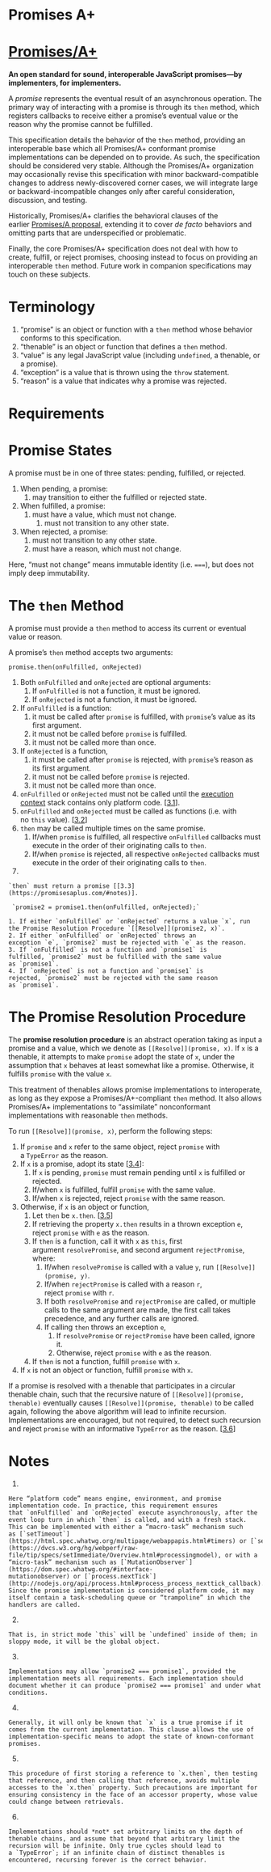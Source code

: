 # Promises A+

# [**Promises/A+**](https://promisesaplus.com/)

**An open standard for sound, interoperable JavaScript promises—by implementers, for implementers.**

A *promise* represents the eventual result of an asynchronous operation. The primary way of interacting with a promise is through its `then` method, which registers callbacks to receive either a promise’s eventual value or the reason why the promise cannot be fulfilled.

This specification details the behavior of the `then` method, providing an interoperable base which all Promises/A+ conformant promise implementations can be depended on to provide. As such, the specification should be considered very stable. Although the Promises/A+ organization may occasionally revise this specification with minor backward-compatible changes to address newly-discovered corner cases, we will integrate large or backward-incompatible changes only after careful consideration, discussion, and testing.

Historically, Promises/A+ clarifies the behavioral clauses of the earlier [Promises/A proposal](http://wiki.commonjs.org/wiki/Promises/A), extending it to cover *de facto* behaviors and omitting parts that are underspecified or problematic.

Finally, the core Promises/A+ specification does not deal with how to create, fulfill, or reject promises, choosing instead to focus on providing an interoperable `then` method. Future work in companion specifications may touch on these subjects.

# **Terminology**

1. “promise” is an object or function with a `then` method whose behavior conforms to this specification.
2. “thenable” is an object or function that defines a `then` method.
3. “value” is any legal JavaScript value (including `undefined`, a thenable, or a promise).
4. “exception” is a value that is thrown using the `throw` statement.
5. “reason” is a value that indicates why a promise was rejected.

# **Requirements**

# **Promise States**

A promise must be in one of three states: pending, fulfilled, or rejected.

1. When pending, a promise:
    1. may transition to either the fulfilled or rejected state.
2. When fulfilled, a promise:
    1. must have a value, which must not change.
        1. must not transition to any other state.
3. When rejected, a promise:
    1. must not transition to any other state.
    2. must have a reason, which must not change.

Here, “must not change” means immutable identity (i.e. `===`), but does not imply deep immutability.

# **The `then` Method**

A promise must provide a `then` method to access its current or eventual value or reason.

A promise’s `then` method accepts two arguments:

`promise.then(onFulfilled, onRejected)`

1. Both `onFulfilled` and `onRejected` are optional arguments:
    1. If `onFulfilled` is not a function, it must be ignored.
    2. If `onRejected` is not a function, it must be ignored.
2. If `onFulfilled` is a function:
    1. it must be called after `promise` is fulfilled, with `promise`’s value as its first argument.
    2. it must not be called before `promise` is fulfilled.
    3. it must not be called more than once.
3. If `onRejected` is a function,
    1. it must be called after `promise` is rejected, with `promise`’s reason as its first argument.
    2. it must not be called before `promise` is rejected.
    3. it must not be called more than once.
4. `onFulfilled` or `onRejected` must not be called until the [execution context](https://es5.github.io/#x10.3) stack contains only platform code. [[3.1](Promises%20A+%20fd6d23e679b54ae9a445802907ae28cc.md)].
5. `onFulfilled` and `onRejected` must be called as functions (i.e. with no `this` value). [[3.2](https://promisesaplus.com/#notes)]
6. `then` may be called multiple times on the same promise.
    1. If/when `promise` is fulfilled, all respective `onFulfilled` callbacks must execute in the order of their originating calls to `then`.
    2. If/when `promise` is rejected, all respective `onRejected` callbacks must execute in the order of their originating calls to `then`.
7. 
    
    `then` must return a promise [[3.3](https://promisesaplus.com/#notes)].
    
     `promise2 = promise1.then(onFulfilled, onRejected);`
    
    1. If either `onFulfilled` or `onRejected` returns a value `x`, run the Promise Resolution Procedure `[[Resolve]](promise2, x)`.
    2. If either `onFulfilled` or `onRejected` throws an exception `e`, `promise2` must be rejected with `e` as the reason.
    3. If `onFulfilled` is not a function and `promise1` is fulfilled, `promise2` must be fulfilled with the same value as `promise1`.
    4. If `onRejected` is not a function and `promise1` is rejected, `promise2` must be rejected with the same reason as `promise1`.

# **The Promise Resolution Procedure**

The **promise resolution procedure** is an abstract operation taking as input a promise and a value, which we denote as `[[Resolve]](promise, x)`. If `x` is a thenable, it attempts to make `promise` adopt the state of `x`, under the assumption that `x` behaves at least somewhat like a promise. Otherwise, it fulfills `promise` with the value `x`.

This treatment of thenables allows promise implementations to interoperate, as long as they expose a Promises/A+-compliant `then` method. It also allows Promises/A+ implementations to “assimilate” nonconformant implementations with reasonable `then` methods.

To run `[[Resolve]](promise, x)`, perform the following steps:

1. If `promise` and `x` refer to the same object, reject `promise` with a `TypeError` as the reason.
2. If `x` is a promise, adopt its state [[3.4](https://promisesaplus.com/#notes)]:
    1. If `x` is pending, `promise` must remain pending until `x` is fulfilled or rejected.
    2. If/when `x` is fulfilled, fulfill `promise` with the same value.
    3. If/when `x` is rejected, reject `promise` with the same reason.
3. Otherwise, if `x` is an object or function,
    1. Let `then` be `x.then`. [[3.5](https://promisesaplus.com/#notes)]
    2. If retrieving the property `x.then` results in a thrown exception `e`, reject `promise` with `e` as the reason.
    3. If `then` is a function, call it with `x` as `this`, first argument `resolvePromise`, and second argument `rejectPromise`, where:
        1. If/when `resolvePromise` is called with a value `y`, run `[[Resolve]](promise, y)`.
        2. If/when `rejectPromise` is called with a reason `r`, reject `promise` with `r`.
        3. If both `resolvePromise` and `rejectPromise` are called, or multiple calls to the same argument are made, the first call takes precedence, and any further calls are ignored.
        4. If calling `then` throws an exception `e`,
            1. If `resolvePromise` or `rejectPromise` have been called, ignore it.
            2. Otherwise, reject `promise` with `e` as the reason.
    4. If `then` is not a function, fulfill `promise` with `x`.
4. If `x` is not an object or function, fulfill `promise` with `x`.

If a promise is resolved with a thenable that participates in a circular thenable chain, such that the recursive nature of `[[Resolve]](promise, thenable)` eventually causes `[[Resolve]](promise, thenable)` to be called again, following the above algorithm will lead to infinite recursion. Implementations are encouraged, but not required, to detect such recursion and reject `promise` with an informative `TypeError` as the reason. [[3.6](https://promisesaplus.com/#notes)]

# **Notes**

1. 
    
    Here “platform code” means engine, environment, and promise implementation code. In practice, this requirement ensures that `onFulfilled` and `onRejected` execute asynchronously, after the event loop turn in which `then` is called, and with a fresh stack. This can be implemented with either a “macro-task” mechanism such as [`setTimeout`](https://html.spec.whatwg.org/multipage/webappapis.html#timers) or [`setImmediate`](https://dvcs.w3.org/hg/webperf/raw-file/tip/specs/setImmediate/Overview.html#processingmodel), or with a “micro-task” mechanism such as [`MutationObserver`](https://dom.spec.whatwg.org/#interface-mutationobserver) or [`process.nextTick`](http://nodejs.org/api/process.html#process_process_nexttick_callback). Since the promise implementation is considered platform code, it may itself contain a task-scheduling queue or “trampoline” in which the handlers are called.
    
2. 
    
    That is, in strict mode `this` will be `undefined` inside of them; in sloppy mode, it will be the global object.
    
3. 
    
    Implementations may allow `promise2 === promise1`, provided the implementation meets all requirements. Each implementation should document whether it can produce `promise2 === promise1` and under what conditions.
    
4. 
    
    Generally, it will only be known that `x` is a true promise if it comes from the current implementation. This clause allows the use of implementation-specific means to adopt the state of known-conformant promises.
    
5. 
    
    This procedure of first storing a reference to `x.then`, then testing that reference, and then calling that reference, avoids multiple accesses to the `x.then` property. Such precautions are important for ensuring consistency in the face of an accessor property, whose value could change between retrievals.
    
6. 
    
    Implementations should *not* set arbitrary limits on the depth of thenable chains, and assume that beyond that arbitrary limit the recursion will be infinite. Only true cycles should lead to a `TypeError`; if an infinite chain of distinct thenables is encountered, recursing forever is the correct behavior.